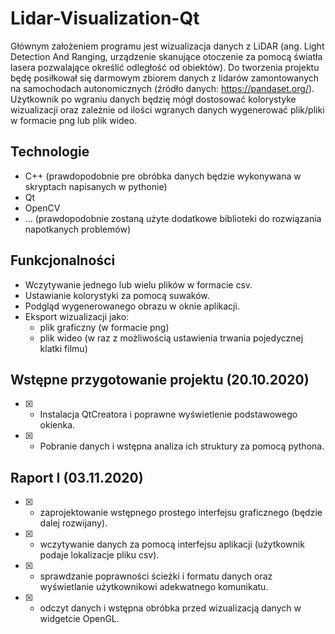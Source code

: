 # Lidar-Visualization-Qt
Głównym założeniem programu jest wizualizacja danych z LiDAR (ang. Light Detection And Ranging, urządzenie skanujące otoczenie za pomocą światła lasera pozwalające określić odległość od obiektów).
Do tworzenia projektu będę posiłkował się darmowym zbiorem danych z lidarów zamontowanych na samochodach autonomicznych (źródło danych: https://pandaset.org/).
Użytkownik po wgraniu danych będzię mógł dostosować kolorystyke wizualizacji oraz zależnie od ilości wgranych danych wygenerować plik/pliki w formacie png lub plik wideo.
## Technologie
- C++ (prawdopodobnie pre obróbka danych będzie wykonywana w skryptach napisanych w pythonie)
- Qt
- OpenCV
- ... (prawdopodobnie zostaną użyte dodatkowe biblioteki do rozwiązania napotkanych problemów)
## Funkcjonalności
- Wczytywanie jednego lub wielu plików w formacie csv.
- Ustawianie kolorystyki za pomocą suwaków.
- Podgląd wygenerowanego obrazu w oknie aplikacji.
- Eksport wizualizacji jako:
  - plik graficzny (w formacie png)
  - plik wideo (w raz z możliwością ustawienia trwania pojedycznej klatki filmu)
## Wstępne przygotowanie projektu (20.10.2020)
- [x] - Instalacja QtCreatora i poprawne wyświetlenie podstawowego okienka.
- [x] - Pobranie danych i wstępna analiza ich struktury za pomocą pythona.

## Raport I (03.11.2020)
- [x] - zaprojektowanie wstępnego prostego interfejsu graficznego (będzie dalej rozwijany).
- [x] - wczytywanie danych za pomocą interfejsu aplikacji (użytkownik podaje lokalizacje pliku csv).
- [x] - sprawdzanie poprawności ścieżki i formatu danych oraz wyświetlanie użytkownikowi adekwatnego komunikatu.
- [x] - odczyt danych i wstępna obróbka przed wizualizacją danych w widgetcie OpenGL.


